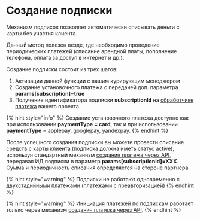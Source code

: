 # Создание подписки

Механизм подписок позволяет автоматически списывать деньги с карты без участия клиента.

Данный метод полезен везде, где необходимо проведение периодических платежей (списание арендной платы, пополнение телефона, оплата за доступ в интернет и др.).

Создание подписки состоит из трех шагов:

1. Активации данной функции с вашим курирующим менеджером
2. Создание установочного платежа с передачей доп. параметра **params\[subscription]=true**
3. Получение идентификатора подписки **subscriptionId** на [обработчике платежа](../payment-handler.md) вашего проекта.

{% hint style="info" %}
Создание установочного платежа доступно как при использовании **paymentType = card**, так и при использовании **paymentType** = applepay, googlepay, yandexpay.
{% endhint %}

После успешного создания подписки вы можете провести списание средств с карты клиента (подписка должна иметь статус active), используя стандартный механизм [создания платежа через API](../create-payment.md), передавая ИД подписки в параметр **params\[subscriptionId]=XXX**. Сумма и периодичность списания определяется на стороне партнера.

{% hint style="warning" %}
Подписки не работают одновременно с [двухстадийными платежами](https://help.unitpay.ru/payments/pre-authorization-payments) (платежами с преавторизацией)
{% endhint %}

{% hint style="warning" %}
Инициация платежей по подпискам работает только через механизм [создания платежа через API](../create-payment.md).
{% endhint %}
